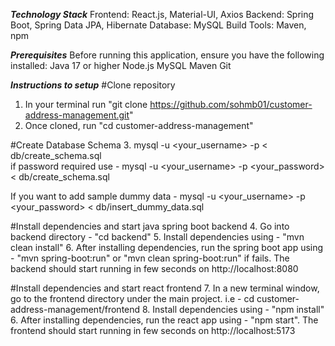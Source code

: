 ***Technology Stack***
Frontend: React.js, Material-UI, Axios
Backend: Spring Boot, Spring Data JPA, Hibernate
Database: MySQL
Build Tools: Maven, npm

***Prerequisites***
Before running this application, ensure you have the following installed:
Java 17 or higher
Node.js
MySQL
Maven
Git

***Instructions to setup***
#Clone repository
1. In your terminal run "git clone https://github.com/sohmb01/customer-address-management.git"
2. Once cloned, run "cd customer-address-management"

#Create Database Schema
3. mysql -u <your_username> -p < db/create_schema.sql  
  if password required use - mysql -u <your_username> -p <your_password> < db/create_schema.sql

  If you want to add sample dummy data - mysql -u <your_username> -p <your_password> < db/insert_dummy_data.sql

#Install dependencies and start java spring boot backend
4. Go into backend directory - "cd backend"
5. Install dependencies using - "mvn clean install"
6. After installing dependencies, run the spring boot app using - "mvn spring-boot:run" or "mvn clean spring-boot:run" if fails. The backend should start running in few seconds on http://localhost:8080

#Install dependencies and start react frontend
7. In a new terminal window, go to the frontend directory under the main project. i.e - cd customer-address-management/frontend
8. Install dependencies using - "npm install"
6. After installing dependencies, run the react app using - "npm start". The frontend should start running in few seconds on http://localhost:5173

